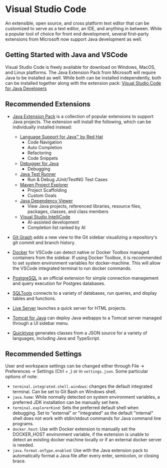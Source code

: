 # Visual Studio Code
An extensible, open source, and cross platform text editor that can be customized to serve as a text editor, an IDE, and anything in between. While a popular tool of choice for front end development, several first-party extensions from Microsoft now support Java development as well.

## Getting Started with Java and VSCode
Visual Studio Code is freely available for download on Windows, MacOS, and Linux platforms. The Java Extension Pack from Microsoft will require Java to be installed as well. While both can be installed independently, both can be installed together along with the extension pack: [Visual Studio Code for Java Developers](https://aka.ms/vscode-java-installer-win)

## Recommended Extensions
- [Java Extension Pack](https://marketplace.visualstudio.com/items?itemName=vscjava.vscode-java-pack) is a collection of popular extensions to support Java projects. The extension will install the following, which can be individually installed instead:
    - [Language Support for Java™ by Red Hat](https://marketplace.visualstudio.com/items?itemName=redhat.java)
        - Code Navigation
        - Auto Completion
        - Refactoring
        - Code Snippets
    - [Debugger for Java](https://marketplace.visualstudio.com/items?itemName=vscjava.vscode-java-debug)
        - Debugging
    - [Java Test Runner](https://marketplace.visualstudio.com/items?itemName=vscjava.vscode-java-test)
        - Run & Debug JUnit/TestNG Test Cases
    - [Maven Project Explorer](https://marketplace.visualstudio.com/items?itemName=vscjava.vscode-maven)
        - Project Scaffolding
        - Custom Goals
    - [Java Dependency Viewer](https://marketplace.visualstudio.com/items?itemName=vscjava.vscode-java-dependency)
        - View Java projects, referenced libraries, resource files, packages, classes, and class members
    - [Visual Studio IntelliCode](https://marketplace.visualstudio.com/items?itemName=VisualStudioExptTeam.vscodeintellicode)
        - AI-assisted development
        - Completion list ranked by AI

- [Git Graph](https://marketplace.visualstudio.com/items?itemName=mhutchie.git-graph) adds a new view to the Git sidebar visualizing a repository's git commit and branch history.

- [Docker](https://marketplace.visualstudio.com/items?itemName=ms-azuretools.vscode-docker) for VSCode can detect  native or Docker Toolbox managed containers from the sidebar. If using Docker Toolbox, it is recommended to set system environment variables for docker-machine. This will allow the VSCode integrated terminal to run docker commands.

- [PostgreSQL](https://marketplace.visualstudio.com/items?itemName=ms-ossdata.vscode-postgresql) is an official extension for simple connection management and query execution for Postgres databases.

- [SQLTools](https://marketplace.visualstudio.com/items?itemName=mtxr.sqltools) connects to a variety of databases, run queries, and display tables and functions.

- [Live Server](https://marketplace.visualstudio.com/items?itemName=ritwickdey.LiveServer) launches a quick server for HTML projects.

- [Tomcat for Java](https://marketplace.visualstudio.com/items?itemName=adashen.vscode-tomcat) can deploy Java webapps to a Tomcat server managed through a UI sidebar menu.

- [Quicktype](https://marketplace.visualstudio.com/items?itemName=quicktype.quicktype) generates classes from a JSON source for a variety of languages, including Java and TypeScript.

## Recommended Settings
User and workspace settings can be changed either through File -> Preferences -> Settings (Ctrl + ,) or in `settings.json`. Some particular options of note:
- `terminal.integrated.shell.windows`: changes the default integrated terminal. Can be set to Git Bash on Windows shell.
- `java.home`: While normally detected on system environment variables, a preferred JDK installation can be manually set here.
- `terminal.explorerKind`: Sets the preferred default shell when debugging. Set to "external" or "integrated" as the default "internal" shell does not work with stdin/stdout commands for Java command line programs.
- `docker.host`: Use with Docker extension to manually set the DOCKER_HOST environment variable, if the extension is unable to detect an existing docker machine locally or if an external docker server is needed.
- `java.format.onType.enabled`: Use with the Java extension pack to automatically format a Java file after every enter, semicolon, or closing brace.